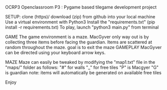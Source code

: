 OCRP3
Openclassroom P3 : Pygame based tilegame development project

SETUP:
clone (https)/ download (zip) from github into your local machine 
Use a virtual environment with Python3 Install the "requirements.txt" (pip install -r requirements.txt) 
To play, launch "python3 main.py" from terminal

GAME
The game environment is a maze. MacGyver only way out is by collecting three items before facing the guardian. Items are scattered at random throughout the maze. goal is to exit the maze
GAMEPLAY
MacGyver can be directed using your keyboard arrow keys.

MAZE
Maze can easily be tweaked by modifying the "map1.txt" file in the "maps/" folder as follows: "#" for walls "_" for free tiles "P" is Macgyer "G" is guardian note: items will automatically be generated on available free tiles

Enjoy
